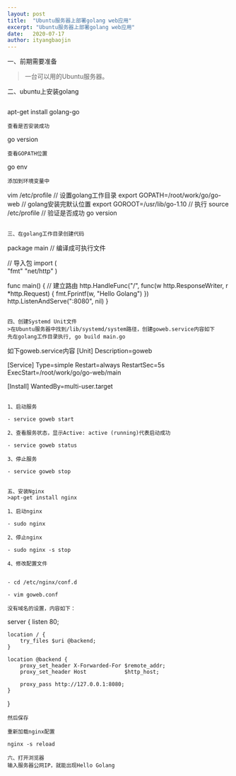```yaml
---
layout: post
title:  "Ubuntu服务器上部署golang web应用"
excerpt: "Ubuntu服务器上部署golang web应用"
date:   2020-07-17
author: ityangbaojin
---
```

一、前期需要准备  
> 一台可以用的Ubuntu服务器。  

二、ubuntu上安装golang
>```
apt-get install golang-go
```
查看是否安装成功
```
go version
```
查看GOPATH位置
```
go env
```
添加到环境变量中
```
vim /etc/profile
// 设置golang工作目录
export GOPATH=/root/work/go/go-web
// golang安装完默认位置
export GOROOT=/usr/lib/go-1.10
// 执行
source /etc/profile
// 验证是否成功
go version
```

三、在golang工作目录创建代码
```
package main  // 编译成可执行文件

// 导入包
import (  
    "fmt"
    "net/http"
)

func main() {
    // 建立路由
    http.HandleFunc("/", func(w http.ResponseWriter, r *http.Request) {
        fmt.Fprintf(w, "Hello Golang")
    })
    http.ListenAndServe(":8080", nil)
}
```

四、创建Systemd Unit文件
>在Ubuntu服务器中找到/lib/systemd/system路径，创建goweb.service内容如下
先在golang工作目录执行, go build main.go

```
如下goweb.service内容
[Unit]
Description=goweb

[Service]
Type=simple
Restart=always
RestartSec=5s
ExecStart=/root/work/go/go-web/main

[Install]
WantedBy=multi-user.target
```

1、启动服务

- service goweb start 

2、查看服务状态，显示Active: active (running)代表启动成功 

- service goweb status 

3、停止服务 

- service goweb stop


五、安装Nginx
>apt-get install nginx

1、启动nginx

- sudo nginx

2、停止nginx

- sudo nginx -s stop

4、修改配置文件


- cd /etc/nginx/conf.d

- vim goweb.conf

没有域名的设置，内容如下：

```
server {
    listen 80;

    location / {
        try_files $uri @backend;
    }

    location @backend {
        proxy_set_header X-Forwarded-For $remote_addr;
        proxy_set_header Host            $http_host;

        proxy_pass http://127.0.0.1:8080;
    }
}
```
然后保存

重新加载nginx配置

nginx -s reload

六、打开浏览器
输入服务器公网IP，就能出现Hello Golang
